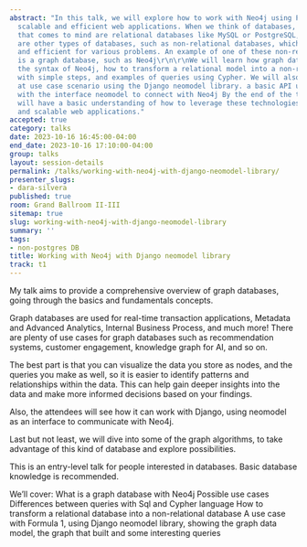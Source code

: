 ```yaml
---
abstract: "In this talk, we will explore how to work with Neo4j using Python to build
  scalable and efficient web applications. When we think of databases, the first thing
  that comes to mind are relational databases like MySQL or PostgreSQL, but there
  are other types of databases, such as non-relational databases, which are very useful
  and efficient for various problems. An example of one of these non-relational databases
  is a graph database, such as Neo4j\r\n\r\nWe will learn how graph databases work,
  the syntax of Neo4j, how to transform a relational model into a non-relational one
  with simple steps, and examples of queries using Cypher. We will also take a look
  at use case scenario using the Django neomodel library. a basic API using Django
  with the interface neomodel to connect with Neo4j By the end of the talk, attendees
  will have a basic understanding of how to leverage these technologies to build fast
  and scalable web applications."
accepted: true
category: talks
date: 2023-10-16 16:45:00-04:00
end_date: 2023-10-16 17:10:00-04:00
group: talks
layout: session-details
permalink: /talks/working-with-neo4j-with-django-neomodel-library/
presenter_slugs:
- dara-silvera
published: true
room: Grand Ballroom II-III
sitemap: true
slug: working-with-neo4j-with-django-neomodel-library
summary: ''
tags:
- non-postgres DB
title: Working with Neo4j with Django neomodel library
track: t1
---
```


My talk aims to provide a comprehensive overview of graph databases, going through the basics and fundamentals concepts. 

Graph databases are used for real-time transaction applications, Metadata and Advanced Analytics, Internal Business Process, and much more! There are plenty of use cases for graph databases such as recommendation systems, customer engagement, knowledge graph for AI, and so on.

The best part is that you can visualize the data you store as nodes, and the queries you make as well, so it is easier to identify patterns and relationships within the data. This can help gain deeper insights into the data and make more informed decisions based on your findings.

Also, the attendees will see how it can work with Django, using neomodel as an interface to communicate with Neo4j.

Last but not least, we will dive into some of the graph algorithms, to take advantage of this kind of database and explore possibilities. 

This is an entry-level talk for people interested in databases. Basic database knowledge is recommended.

We’ll cover:
What is a graph database with Neo4j
Possible use cases
Differences between queries with Sql and Cypher language
How to transform a relational database into a non-relational database
A use case with Formula 1, using Django neomodel library, showing the graph data model, the graph that built and some interesting queries
